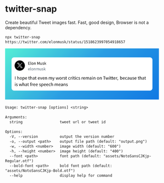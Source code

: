 # twitter-snap

Create beautiful Tweet images fast.
Fast, good design, Browser is not a dependency.

```shell
npx twitter-snap https://twitter.com/elonmusk/status/1518623997054918657
```

![image](./docs/img/output.png)

```shell
Usage: twitter-snap [options] <string>

Arguments:
  string                 tweet url or tweet id

Options:
  -V, --version          output the version number
  -o, --output <path>    output file path (default: "output.png")
  -w, --width <number>   image width (default: "600")
  -h, --height <number>  image height (default: "400")
  --font <path>          font path (default: "assets/NotoSansCJKjp-Regular.otf")
  --bold-font <path>     bold font path (default: "assets/NotoSansCJKjp-Bold.otf")
  --help                 display help for command
```
